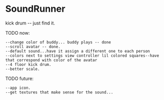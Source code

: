 SoundRunner
===========



kick drum -- just find it.

TODO now:

    --change color of buddy... buddy plays -- done
    --scroll avatar -- done.
    --default sound...have it assign a different one to each person
    --colors next to settings view controller lil colored squares--have that correspond with color of the avatar
    --4 floor kick drum.
    --better scale.

TODO future:

    --app icon.
    --get textures that make sense for the sound...






